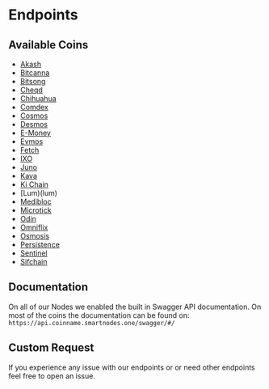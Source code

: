 # Endpoints
 ## Available Coins
 * [Akash](akash)
 * [Bitcanna](bitcanna)
 * [Bitsong](bitsong)
 * [Cheqd](cheqd)
 * [Chihuahua](chihuahua)
 * [Comdex](comdex)
 * [Cosmos](cosmos)
 * [Desmos](desmos)
 * [E-Money](e-money)
 * [Evmos](evmos)
 * [Fetch](fetch)
 * [IXO](ixo)
 * [Juno](juno)
 * [Kava](kava)
 * [Ki Chain](kichain)
 * [Lum)(lum)
 * [Medibloc](medibloc)
 * [Microtick](microtick)
 * [Odin](odin)
 * [Omniflix](omniflix)
 * [Osmosis](osmosis)
 * [Persistence](persistence)
 * [Sentinel](sentinel)
 * [Sifchain](sifchain)

## Documentation
On all of our Nodes we enabled the built in Swagger API documentation. On most of the coins the documentation can be found on:
`https://api.coinname.smartnodes.one/swagger/#/`

## Custom Request

If you experience any issue with our endpoints or or need other endpoints feel free to open an issue. 

